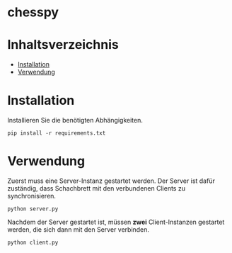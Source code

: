 # chesspy

# Inhaltsverzeichnis
- [Installation](#installation)
- [Verwendung](#verwendung)

# Installation
Installieren Sie die benötigten Abhängigkeiten.
```
pip install -r requirements.txt
```

# Verwendung
Zuerst muss eine Server-Instanz gestartet werden. Der Server ist dafür zuständig, dass Schachbrett mit den verbundenen Clients zu synchronisieren.
```
python server.py
```
Nachdem der Server gestartet ist, müssen **zwei** Client-Instanzen gestartet werden, die sich dann mit den Server verbinden.
```
python client.py
```
